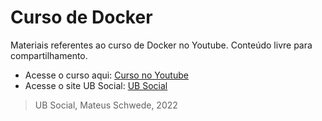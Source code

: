# Curso de Docker
Materiais referentes ao curso de Docker no Youtube. Conteúdo livre para compartilhamento.

- Acesse o curso aqui: [Curso no Youtube](https://youtube.com/playlist?list=PLnPZ9TE1Tj4CPQz0INKfeCN7UG9R7IJiv)
- Acesse o site UB Social: [UB Social](https://ubsocial.github.io)

> UB Social, Mateus Schwede, 2022